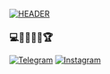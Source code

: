 [![HEADER](https://github.com/Bunyood/Bunyood/blob/main/assets/images.png)](https://github.com/)

### 💻👨🏻‍💻🥇🏆

[![Telegram](https://img.shields.io/badge/-Telegram-ffffff?style=for-the-badge&logo=telegram&logoColor=000000)](https://t.me/Bunyod202)
[![Instagram](https://img.shields.io/badge/-Instagram-ffffff?style=for-the-badge&logo=instagram&logoColor=000000)](https://@__.bunyod.__2oo2)

